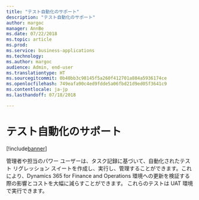 ```yaml
---
title: "テスト自動化のサポート"
description: "テスト自動化のサポート"
author: margoc
manager: AnnBe
ms.date: 07/22/2018
ms.topic: article
ms.prod: 
ms.service: business-applications
ms.technology: 
ms.author: margoc
audience: Admin, end-user
ms.translationtype: HT
ms.sourcegitcommit: 0b40bb3c98145f5a260f412701a884a5936174ce
ms.openlocfilehash: 749eafa90c4ed9fdde5a06fbd21d9ed05f3641c9
ms.contentlocale: ja-jp
ms.lasthandoff: 07/18/2018

---
```


#  <a name="test-automation-support"></a>テスト自動化のサポート

[!include[banner](../../includes/banner.md)]

管理者や担当のパワー ユーザーは、タスク記録に基づいて、自動化されたテスト リグレッション スイートを作成し、実行し、管理することができます。これにより、Dynamics 365 for Finance and Operations 環境への更新を検証する際の影響とコストを大幅に減らすことができます。 これらのテストは UAT 環境で実行できます。
